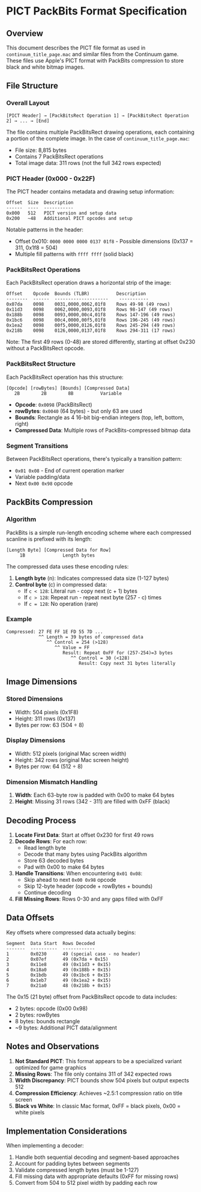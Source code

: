 # PICT PackBits Format Specification

## Overview

This document describes the PICT file format as used in `continuum_title_page.mac` and similar files from the Continuum game. These files use Apple's PICT format with PackBits compression to store black and white bitmap images.

## File Structure

### Overall Layout

```
[PICT Header] → [PackBitsRect Operation 1] → [PackBitsRect Operation 2] → ... → [End]
```

The file contains multiple PackBitsRect drawing operations, each containing a portion of the complete image. In the case of `continuum_title_page.mac`:

- File size: 8,815 bytes
- Contains 7 PackBitsRect operations
- Total image data: 311 rows (not the full 342 rows expected)

### PICT Header (0x000 - 0x22F)

The PICT header contains metadata and drawing setup information:

```
Offset  Size  Description
------  ----  -----------
0x000   512   PICT version and setup data
0x200   ~48   Additional PICT opcodes and setup
```

Notable patterns in the header:

- Offset 0x010: `0000 0000 0000 0137 01f8` - Possible dimensions (0x137 = 311, 0x1f8 = 504)
- Multiple fill patterns with `ffff ffff` (solid black)

### PackBitsRect Operations

Each PackBitsRect operation draws a horizontal strip of the image:

```
Offset    Opcode  Bounds (TLBR)          Description
--------  ------  --------------------    -----------
0x07da    0098    0031,0000,0062,01f8    Rows 49-98 (49 rows)
0x11d3    0098    0062,0000,0093,01f8    Rows 98-147 (49 rows)
0x188b    0098    0093,0000,00c4,01f8    Rows 147-196 (49 rows)
0x1bc6    0098    00c4,0000,00f5,01f8    Rows 196-245 (49 rows)
0x1ea2    0098    00f5,0000,0126,01f8    Rows 245-294 (49 rows)
0x218b    0098    0126,0000,0137,01f8    Rows 294-311 (17 rows)
```

Note: The first 49 rows (0-48) are stored differently, starting at offset 0x230 without a PackBitsRect opcode.

### PackBitsRect Structure

Each PackBitsRect operation has this structure:

```
[Opcode] [rowBytes] [Bounds] [Compressed Data]
   2B        2B        8B          Variable
```

- **Opcode**: `0x0098` (PackBitsRect)
- **rowBytes**: `0x0040` (64 bytes) - but only 63 are used
- **Bounds**: Rectangle as 4 16-bit big-endian integers (top, left, bottom, right)
- **Compressed Data**: Multiple rows of PackBits-compressed bitmap data

### Segment Transitions

Between PackBitsRect operations, there's typically a transition pattern:

- `0x01 0x08` - End of current operation marker
- Variable padding/data
- Next `0x00 0x98` opcode

## PackBits Compression

### Algorithm

PackBits is a simple run-length encoding scheme where each compressed scanline is prefixed with its length:

```
[Length Byte] [Compressed Data for Row]
     1B              Length bytes
```

The compressed data uses these encoding rules:

1. **Length byte** (n): Indicates compressed data size (1-127 bytes)
2. **Control byte** (c) in compressed data:
   - If `c < 128`: Literal run - copy next (c + 1) bytes
   - If `c > 128`: Repeat run - repeat next byte (257 - c) times
   - If `c = 128`: No operation (rare)

### Example

```
Compressed: 27 FE FF 1E FD 55 7D ...
            ^^ Length = 39 bytes of compressed data
               ^^ Control = 254 (>128)
                  ^^ Value = FF
                     Result: Repeat 0xFF for (257-254)=3 bytes
                        ^^ Control = 30 (<128)
                           Result: Copy next 31 bytes literally
```

## Image Dimensions

### Stored Dimensions

- Width: 504 pixels (0x1F8)
- Height: 311 rows (0x137)
- Bytes per row: 63 (504 ÷ 8)

### Display Dimensions

- Width: 512 pixels (original Mac screen width)
- Height: 342 rows (original Mac screen height)
- Bytes per row: 64 (512 ÷ 8)

### Dimension Mismatch Handling

1. **Width**: Each 63-byte row is padded with 0x00 to make 64 bytes
2. **Height**: Missing 31 rows (342 - 311) are filled with 0xFF (black)

## Decoding Process

1. **Locate First Data**: Start at offset 0x230 for first 49 rows
2. **Decode Rows**: For each row:
   - Read length byte
   - Decode that many bytes using PackBits algorithm
   - Store 63 decoded bytes
   - Pad with 0x00 to make 64 bytes
3. **Handle Transitions**: When encountering `0x01 0x08`:
   - Skip ahead to next `0x00 0x98` opcode
   - Skip 12-byte header (opcode + rowBytes + bounds)
   - Continue decoding
4. **Fill Missing Rows**: Rows 0-30 and any gaps filled with 0xFF

## Data Offsets

Key offsets where compressed data actually begins:

```
Segment  Data Start  Rows Decoded
-------  ----------  ------------
1        0x0230      49 (special case - no header)
2        0x07ef      49 (0x7da + 0x15)
3        0x11e8      49 (0x11d3 + 0x15)
4        0x18a0      49 (0x188b + 0x15)
5        0x1bdb      49 (0x1bc6 + 0x15)
6        0x1eb7      49 (0x1ea2 + 0x15)
7        0x21a0      48 (0x218b + 0x15)
```

The 0x15 (21 byte) offset from PackBitsRect opcode to data includes:

- 2 bytes: opcode (0x00 0x98)
- 2 bytes: rowBytes
- 8 bytes: bounds rectangle
- ~9 bytes: Additional PICT data/alignment

## Notes and Observations

1. **Not Standard PICT**: This format appears to be a specialized variant optimized for game graphics
2. **Missing Rows**: The file only contains 311 of 342 expected rows
3. **Width Discrepancy**: PICT bounds show 504 pixels but output expects 512
4. **Compression Efficiency**: Achieves ~2.5:1 compression ratio on title screen
5. **Black vs White**: In classic Mac format, 0xFF = black pixels, 0x00 = white pixels

## Implementation Considerations

When implementing a decoder:

1. Handle both sequential decoding and segment-based approaches
2. Account for padding bytes between segments
3. Validate compressed length bytes (must be 1-127)
4. Fill missing data with appropriate defaults (0xFF for missing rows)
5. Convert from 504 to 512 pixel width by padding each row
